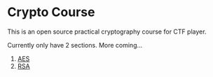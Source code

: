 # Crypto Course

This is an open source practical cryptography course for CTF player.

Currently only have 2 sections. More coming...

1. [AES](/AES)
2. [RSA](/RSA)
